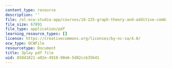 ```yaml
---
content_type: resource
description: ''
file: /ol-ocw-studio-app/courses/18-225-graph-theory-and-additive-combinatorics-fall-2023/3IxWLibV_tU_transcript.pdf
file_size: 67891
file_type: application/pdf
learning_resource_types: []
license: https://creativecommons.org/licenses/by-nc-sa/4.0/
ocw_type: OCWFile
resourcetype: Document
title: 3play pdf file
uid: 858d1821-a02e-4918-98e6-5d82ccb35641
---
```

